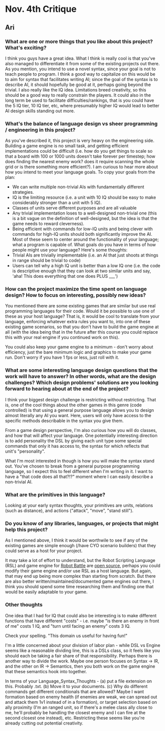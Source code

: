# Nov. 4th Critique
## Ari
### What are one or more things that you like about this project? What's exciting?
I think you guys have a great idea. What I think is really cool is that you've also managed to differentiate it from some of the existing projects out there. As you mention, you intend to use a novel syntax, since your goal is not to teach people to program. I think a good way to capitalize on this would be to aim for syntax that facilitates writing AI; since the goal of the syntax is to describe AI, it should hopefully be good at it, perhaps going beyond the trivial.
I also really like the IQ idea. Limitations breed creativity, so this should be a good way to really constrain the players. It could also in the long term be used to facilitate difficulties/rankings, that is you could have the 5 IQ tier, 10 IQ tier, etc, where presumably higher IQ would lead to better AI design skills standing out more.

### What's the balance of language design vs sheer programming / engineering in this project?
As you've described it, this project is very heavy on the engineering side. Building a game engine is no small task, and getting efficient implementations could be difficult (i.e. how do you get things to scale so that a board with 100 or 1000 units doesn't take forever per timestep; how does finding the nearest enemy work? does it require scanning the whole grid or is there something more efficient?). I am curious to hear more about how you intend to meet your language goals. To copy your goals from the plan:
  + We can write multiple non-trivial AIs with fundamentally different strategies.
  + IQ is the limiting resource (i.e. a unit with 10 IQ should be easy to make
    considerably stronger than a unit with 5 IQ).
  + Classes of units serve different purposes and are all valuable
  + Any trivial implementation loses to a well-designed non-trivial one (this is
    a bit vague on the definition of well-designed, but the idea is that the
    game needs to reward cleverness).
  + Being efficient with commands for low-IQ units and being clever with commands
    for high-IQ units should both significantly improve the AI.
Most of these seem to center around the functionality of your language; what a program is capable of. What goals do you have in terms of how people might use your language? Here's some thoughts:
  + Trivial AIs are trivially implementable (i.e. an AI that just shoots at things in range should be trivial to code)
  + Users can tell why a high IQ unit is better than a low IQ one (i.e. the code is descriptive enough that they can look at two similar units and say, 'aha! This does everything that one does PLUS ___')

### How can the project maximize the time spent on language design? How to focus on interesting, possibly new ideas?
You mentioned there are some existing games that are similar but use real programming languages for their code. Would it be possible to use one of these as your host language? That is, it would be cool to translate from your language, enforcing whatever extra rules you want to, into one of these existing game scenarios, so that you don't have to build the game engine at all (with the idea being that in the future after this course you could replace this with your real engine if you continued work on this). 

You could also keep your game engine to a minimum - don't worry about efficiency, just the bare minimum logic and graphics to make your game run. Don't worry if you have 1 fps or less, just roll with it.

### What are some interesting language design questions that the work will have to answer? In other words, what are the design challenges? Which design problems' solutions are you looking forward to hearing about at the end of the project?
I think your biggest design challenge is restricting without restricting. That is, one of the cool things about the other games in this genre (code controlled) is that using a general purpose language allows you to design almost literally any AI you want. Here, users will only have access to the specific methods describable in the syntax you give them. 

From a game design perspective, I'm also curious how you will do classes, and how that will affect your language. One potentially interesting direction is to add personality the DSL by giving each unit type some special commands that only it has access to, the syntax for which reflects that unit's "personality".

What I'm most interested in though is how you will make the syntax stand out. You've chosen to break from a general purpose programming language, so I expect this to feel different when I'm writing in it. I want to have a "that code does all that?!?" moment where I can easily describe a non-trivial AI.

### What are the primitives in this language?
Looking at your early syntax thoughts, your primitives are units, relations (such as distance), and actions ("attack", "move", "stand still"). 

### Do you know of any libraries, languages, or projects that might help this project?
As I mentioned above, I think it would be worthwile to see if any of the existing games are simple enough (/have CYO scenario builders) that they could serve as a host for your project.

It may take a lot of effort to understand, but the Robot Scripting Language (RSL) and game engine for [Robot Battle](www.robotbattle.com) are [open source](http://dev.robotbattle.com/setup_n.html), perhaps you could modify their game engine and/or use RSL as a host language. But again, that may end up being more complex than starting from scratch. But there are also better written/maintained/documented game engines out there, I think you should spend some time researching them and finding one that would be easily adaptable to your game.

### Other thoughts
One idea that I had for IQ that could also be interesting is to make different functions that have different "costs" - i.e. maybe "is there an enemy in front of me" costs 1 IQ, and "turn until facing an enemy" costs 3 IQ.

Check your spelling. "This domain us useful for having fun!"

I'm a little concerned about your division of labor plan - while DSL vs Engine seems like a reasonable dividing line, this is a DSLs class, so it feels like you should each be taking a fair share of that responsibility. Perhaps there is another way to divide the work. Maybe one person focuses on Syntax -> IR, and the other on IR -> Semantics, then you both work on the game engine that these semantics hook into together.

In terms of your Language_Syntax_Thoughts - (a) put a file extension on this. Probably .txt. (b) Move it to your documents. (c) Why do different commands get different conditionals that are allowed? Maybe I want formation based on enemy health (if enemies are weak, we can spread out and attack them 1v1 instead of in a formation), or target selection based on ally proximity (I'm an ranged unit, so if there's a melee class ally close to me, he'll probably be handling the closest enemy and I can fire at the second closest one instead), etc. Restricting these seems like you're already cutting out potential creativity.
